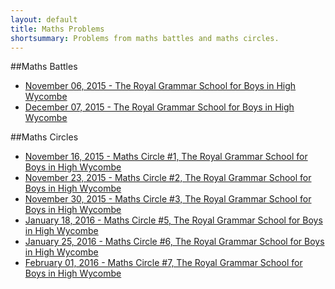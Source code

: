```yaml
---
layout: default
title: Maths Problems
shortsummary: Problems from maths battles and maths circles.
---
```


##Maths Battles

* [November 06, 2015 -  The Royal Grammar School for Boys in High Wycombe](/problems/mathsbattles/2015_11_06_hw.html)
* [December 07, 2015 -  The Royal Grammar School for Boys in High Wycombe](/problems/mathsbattles/2015_12_07_hw.html)

##Maths Circles


* [November 16, 2015 -  Maths Circle #1, The Royal Grammar School for Boys in High Wycombe](/problems/circlehw/2015_11_16_circlehw.html)
* [November 23, 2015 -  Maths Circle #2, The Royal Grammar School for Boys in High Wycombe](/problems/circlehw/2015_11_27_circlehw.html)
* [November 30, 2015 -  Maths Circle #3, The Royal Grammar School for Boys in High Wycombe](/problems/circlehw/2015_11_26_circlehw.html)
* [January 18, 2016 -  Maths Circle #5, The Royal Grammar School for Boys in High Wycombe](/problems/circlehw/2016_01_18_circlehw.html)
* [January 25, 2016 -  Maths Circle #6, The Royal Grammar School for Boys in High Wycombe](/problems/circlehw/2016_01_25_circlehw.html)
* [February 01, 2016 -  Maths Circle #7, The Royal Grammar School for Boys in High Wycombe](/problems/circlehw/2016_02_01_circlehw.html)

